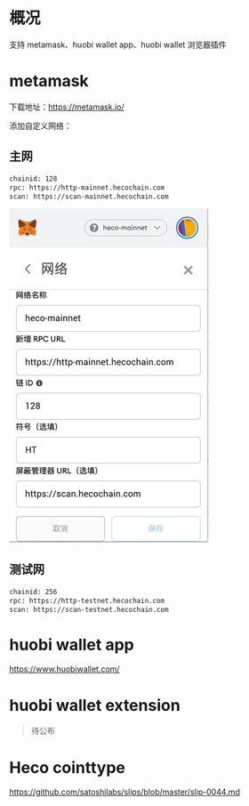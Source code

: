 # 概况

支持 metamask、huobi wallet app、huobi wallet 浏览器插件

# metamask

下载地址：https://metamask.io/

添加自定义网络：

## 主网

```
chainid: 128
rpc: https://http-mainnet.hecochain.com
scan: https://scan-mainnet.hecochain.com
```

![metamask](./images/metamask2.png)

## 测试网

```
chainid: 256
rpc: https://http-testnet.hecochain.com
scan: https://scan-testnet.hecochain.com
```


# huobi wallet app

https://www.huobiwallet.com/

# huobi wallet extension

> 待公布

# Heco cointtype

https://github.com/satoshilabs/slips/blob/master/slip-0044.md